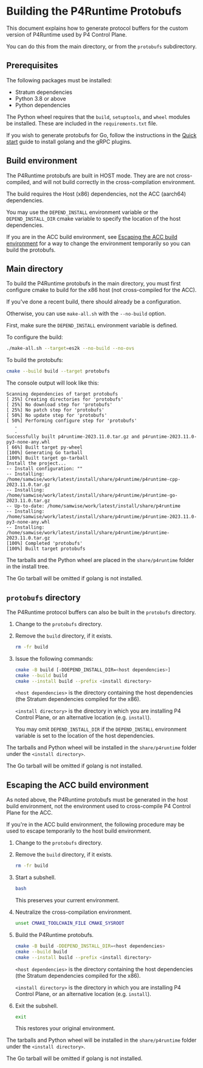# Building the P4Runtime Protobufs

This document explains how to generate protocol buffers for the custom
version of P4Runtime used by P4 Control Plane.

You can do this from the main directory, or from the `protobufs` subdirectory.

## Prerequisites

The following packages must be installed:

- Stratum dependencies
- Python 3.8 or above
- Python dependencies

The Python wheel requires that the `build`, `setuptools`, and `wheel`
modules be installed. These are included in the `requirements.txt` file.

If you wish to generate protobufs for Go, follow the instructions in the
[Quick start](https://grpc.io/docs/languages/go/quickstart/) guide
to install golang and the gRPC plugins.

## Build environment

The P4Runtime protobufs are built in HOST mode. They are are not
cross-compiled, and will not build correctly in the cross-compilation
environment.

The build requires the Host (x86) dependencies, not the ACC (aarch64)
dependencies.

You may use the `DEPEND_INSTALL` environment variable
or the `DEPEND_INSTALL_DIR` cmake variable
to specify the location of the host dependencies.

If you are in the ACC build environment, see
[Escaping the ACC build environment](#escaping-the-acc-build-environment)
for a way to change the environment temporarily so you can build the
protobufs.

## Main directory

To build the P4Runtime protobufs in the main directory, you must first
configure cmake to build for the x86 host (not cross-compiled for the ACC).

If you've done a recent build, there should already be a configuration.

Otherwise, you can use `make-all.sh` with the `--no-build` option.

First, make sure the `DEPEND_INSTALL` environment variable is defined.

To configure the build:

```bash
./make-all.sh --target=es2k --no-build --no-ovs
```

To build the protobufs:

```bash
cmake --build build --target protobufs
```

The console output will look like this:

```text
Scanning dependencies of target protobufs
[ 25%] Creating directories for 'protobufs'
[ 25%] No download step for 'protobufs'
[ 25%] No patch step for 'protobufs'
[ 50%] No update step for 'protobufs'
[ 50%] Performing configure step for 'protobufs'
   .
   .
Successfully built p4runtime-2023.11.0.tar.gz and p4runtime-2023.11.0-py3-none-any.whl
[ 66%] Built target py-wheel
[100%] Generating Go tarball
[100%] Built target go-tarball
Install the project...
-- Install configuration: ""
-- Installing: /home/samwise/work/latest/install/share/p4runtime/p4runtime-cpp-2023.11.0.tar.gz
-- Installing: /home/samwise/work/latest/install/share/p4runtime/p4runtime-go-2023.11.0.tar.gz
-- Up-to-date: /home/samwise/work/latest/install/share/p4runtime
-- Installing: /home/samwise/work/latest/install/share/p4runtime/p4runtime-2023.11.0-py3-none-any.whl
-- Installing: /home/samwise/work/latest/install/share/p4runtime/p4runtime-2023.11.0.tar.gz
[100%] Completed 'protobufs'
[100%] Built target protobufs
```

The tarballs and the Python wheel are placed in the `share/p4runtime` folder
in the install tree.

The Go tarball will be omitted if golang is not installed.

## `protobufs` directory

The P4Runtime protocol buffers can also be built in the `protobufs` directory.

1. Change to the `protobufs` directory.

2. Remove the `build` directory, if it exists.

   ```bash
   rm -fr build
   ```

3. Issue the following commands:

   ```bash
   cmake -B build [-DDEPEND_INSTALL_DIR=<host dependencies>]
   cmake --build build
   cmake --install build --prefix <install directory>
   ```

   `<host dependencies>` is the directory containing the host dependencies
   (the Stratum dependencies compiled for the x86).

   `<install directory>` is the directory in which you are installing
   P4 Control Plane, or an alternative location (e.g. `install`).

   You may omit `DEPEND_INSTALL_DIR` if the `DEPEND_INSTALL` environment
   variable is set to the location of the host dependencies.

The tarballs and Python wheel will be installed in the `share/p4runtime`
folder under the `<install directory>`.

The Go tarball will be omitted if golang is not installed.

## Escaping the ACC build environment

As noted above, the P4Runtime protobufs must be generated in the host build
environment, not the environment used to cross-compile P4 Control Plane
for the ACC.

If you're in the ACC build environment, the following procedure may be
used to escape temporarily to the host build environment.

1. Change to the `protobufs` directory.

2. Remove the `build` directory, if it exists.

   ```bash
   rm -fr build
   ```

3. Start a subshell.

   ```bash
   bash
   ```

   This preserves your current environment.

4. Neutralize the cross-compilation environment.

   ```bash
   unset CMAKE_TOOLCHAIN_FILE CMAKE_SYSROOT
   ```

5. Build the P4Runtime protobufs.

   ```bash
   cmake -B build -DDEPEND_INSTALL_DIR=<host dependencies>
   cmake --build build
   cmake --install build --prefix <install directory>
   ```

   `<host dependencies>` is the directory containing the host dependencies
   (the Stratum dependencies compiled for the x86).

   `<install directory>` is the directory in which you are installing
   P4 Control Plane, or an alternative location (e.g. `install`).

6. Exit the subshell.

   ```bash
   exit
   ```

   This restores your original environment.

The tarballs and Python wheel will be installed in the `share/p4runtime`
folder under the `<install directory>`.

The Go tarball will be omitted if golang is not installed.
